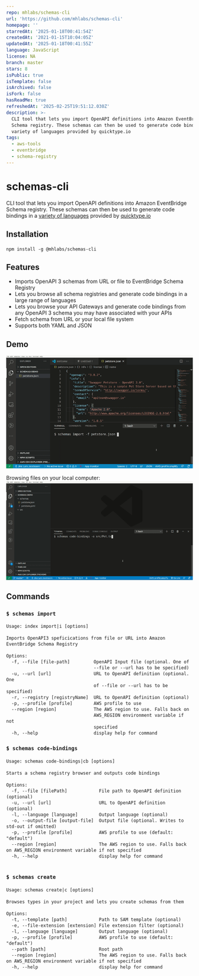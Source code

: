 ```yaml
---
repo: mhlabs/schemas-cli
url: 'https://github.com/mhlabs/schemas-cli'
homepage: ''
starredAt: '2025-01-18T00:41:54Z'
createdAt: '2021-01-15T10:04:05Z'
updatedAt: '2025-01-18T00:41:55Z'
language: JavaScript
license: NA
branch: master
stars: 8
isPublic: true
isTemplate: false
isArchived: false
isFork: false
hasReadMe: true
refreshedAt: '2025-02-25T19:51:12.030Z'
description: >-
  CLI tool that lets you import OpenAPI definitions into Amazon EventBridge
  Schema registry. These schemas can then be used to generate code bindings in a
  variety of languages provided by quicktype.io
tags:
  - aws-tools
  - eventbridge
  - schema-registry
---
```


# schemas-cli

CLI tool that lets you import OpenAPI definitions into Amazon EventBridge Schema registry. These schemas can then be used to generate code bindings in a [variety of languages](https://github.com/quicktype/quicktype#target-languages) provided by [quicktype.io](https://quicktype.io/)

## Installation
`npm install -g @mhlabs/schemas-cli`

## Features
* Imports OpenAPI 3 schemas from URL or file to EventBridge Schema Registry
* Lets you browse all schema registries and generate code bindings in a large range of languages
* Lets you browse your API Gateways and generate code bindings from any OpenAPI 3 schema you may have associated with your APIs
* Fetch schema from URL or your local file system
* Supports both YAML and JSON

## Demo
![!Demo](https://raw.githubusercontent.com/mhlabs/schemas-cli/master/images/demo.gif)

Browsing files on your local computer:
![!Demo](https://raw.githubusercontent.com/mhlabs/schemas-cli/master/images/demo-local-file.gif)

## Commands

### `$ schemas import`

```
Usage: index import|i [options]

Imports OpenAPI3 speficications from file or URL into Amazon EventBridge Schema Registry

Options:
  -f, --file [file-path]         OpenAPI Input file (optional. One of
                                 --file or --url has to be specified)
  -u, --url [url]                URL to OpenAPI definition (optional. One
                                 of --file or --url has to be specified)
  -r, --registry [registryName]  URL to OpenAPI definition (optional)
  -p, --profile [profile]        AWS profile to use
  --region [region]              The AWS region to use. Falls back on
                                 AWS_REGION environment variable if not
                                 specified
  -h, --help                     display help for command
```

### `$ schemas code-bindings`

```
Usage: schemas code-bindings|cb [options]

Starts a schema registry browser and outputs code bindings

Options:
  -f, --file [filePath]            File path to OpenAPI definition (optional)
  -u, --url [url]                  URL to OpenAPI definition (optional)
  -l, --language [language]        Output language (optional)
  -o, --output-file [output-file]  Output file (optional. Writes to std-out if omitted)
  -p, --profile [profile]          AWS profile to use (default: "default")
  --region [region]                The AWS region to use. Falls back on AWS_REGION environment variable if not specified
  -h, --help                       display help for command
  
```

### `$ schemas create`

```
Usage: schemas create|c [options]

Browses types in your project and lets you create schemas from them

Options:
  -t, --template [path]            Path to SAM template (optional)
  -e, --file-extension [extension] File extension filter (optional)
  -l, --language [language]        Output language (optional)
  -p, --profile [profile]          AWS profile to use (default: "default")
  --path [path]                    Root path
  --region [region]                The AWS region to use. Falls back on AWS_REGION environment variable if not specified
  -h, --help                       display help for command
  
```
